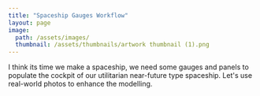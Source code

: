 ```yaml
---
title: "Spaceship Gauges Workflow"
layout: page
image: 
  path: /assets/images/
  thumbnail: /assets/thumbnails/artwork thumbnail (1).png
---
```

I think its time we make a spaceship, we need some gauges and panels to populate the cockpit of our utilitarian near-future type spaceship. Let's use real-world photos to enhance the modelling.